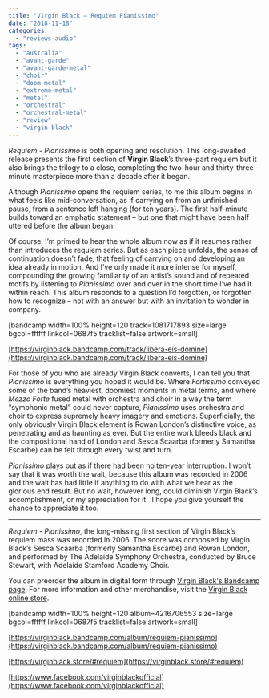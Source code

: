 ```yaml
---
title: "Virgin Black – Requiem Pianissimo"
date: "2018-11-18"
categories: 
  - "reviews-audio"
tags: 
  - "australia"
  - "avant-garde"
  - "avant-garde-metal"
  - "choir"
  - "doom-metal"
  - "extreme-metal"
  - "metal"
  - "orchestral"
  - "orchestral-metal"
  - "review"
  - "virgin-black"
---
```


_Requiem - Pianissimo_ is both opening and resolution. This long-awaited release presents the first section of **Virgin Black**’s three-part requiem but it also brings the trilogy to a close, completing the two-hour and thirty-three-minute masterpiece more than a decade after it began.

Although _Pianissimo_ opens the requiem series, to me this album begins in what feels like mid-conversation, as if carrying on from an unfinished pause, from a sentence left hanging (for ten years). The first half-minute builds toward an emphatic statement – but one that might have been half uttered before the album began.

Of course, I’m primed to hear the whole album now as if it resumes rather than introduces the requiem series. But as each piece unfolds, the sense of continuation doesn’t fade, that feeling of carrying on and developing an idea already in motion. And I’ve only made it more intense for myself, compounding the growing familiarity of an artist’s sound and of repeated motifs by listening to _Pianissimo_ over and over in the short time I’ve had it within reach. This album responds to a question I’d forgotten, or forgotten how to recognize – not with an answer but with an invitation to wonder in company.

\[bandcamp width=100% height=120 track=1081717893 size=large bgcol=ffffff linkcol=0687f5 tracklist=false artwork=small\]

[https://virginblack.bandcamp.com/track/libera-eis-domine](https://virginblack.bandcamp.com/track/libera-eis-domine)

For those of you who are already Virgin Black converts, I can tell you that _Pianissimo_ is everything you hoped it would be. Where _Fortissimo_ conveyed some of the band’s heaviest, doomiest moments in metal terms, and where _Mezzo Forte_ fused metal with orchestra and choir in a way the term “symphonic metal” could never capture, _Pianissimo_ uses orchestra and choir to express supremely heavy imagery and emotions. Superficially, the only obviously Virgin Black element is Rowan London’s distinctive voice, as penetrating and as haunting as ever. But the entire work bleeds black and the compositional hand of London and Sesca Scaarba (formerly Samantha Escarbe) can be felt through every twist and turn.

_Pianissimo_ plays out as if there had been no ten-year interruption. I won’t say that it was worth the wait, because this album was recorded in 2006 and the wait has had little if anything to do with what we hear as the glorious end result. But no wait, however long, could diminish Virgin Black’s accomplishment, or my appreciation for it.  I hope you give yourself the chance to appreciate it too.

* * *

_Requiem - Pianissimo_, the long-missing first section of Virgin Black’s requiem mass was recorded in 2006. The score was composed by Virgin Black’s Sesca Scaarba (formerly Samantha Escarbe) and Rowan London, and performed by The Adelaide Symphony Orchestra, conducted by Bruce Stewart, with Adelaide Stamford Academy Choir.

You can preorder the album in digital form through [Virgin Black's Bandcamp page](https://virginblack.bandcamp.com/album/requiem-pianissimo). For more information and other merchandise, visit the [Virgin Black online store](https://virginblack.store/#requiem).

\[bandcamp width=100% height=120 album=4216706553 size=large bgcol=ffffff linkcol=0687f5 tracklist=false artwork=small\]

[https://virginblack.bandcamp.com/album/requiem-pianissimo](https://virginblack.bandcamp.com/album/requiem-pianissimo)

[https://virginblack.store/#requiem](https://virginblack.store/#requiem)

[https://www.facebook.com/virginblackofficial](https://www.facebook.com/virginblackofficial)

